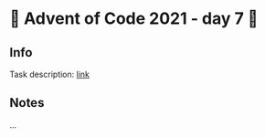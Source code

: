 # 🎄 Advent of Code 2021 - day 7 🎄

## Info

Task description: [link](https://adventofcode.com/2021/day/7)

## Notes

...